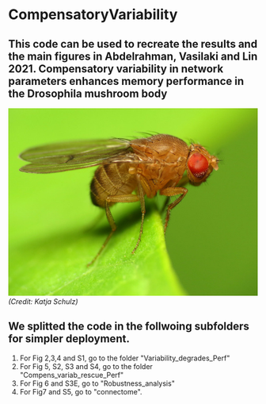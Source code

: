 # CompensatoryVariability
## This code can be used to recreate the results and the main figures in Abdelrahman, Vasilaki and Lin 2021. Compensatory variability in network parameters enhances memory performance in the Drosophila mushroom body

![Drosophila](/images/Drosophila.jpg)
 <em> (Credit: Katja Schulz)</em>




## We splitted the code in the follwoing subfolders for simpler deployment. 
  1. For Fig 2,3,4 and S1, go to the folder "Variability_degrades_Perf"
  1. For Fig 5, S2, S3 and S4, go to the folder "Compens_variab_rescue_Perf"
  1. For Fig 6 and S3E, go to "Robustness_analysis"
  1. For Fig7 and S5, go to "connectome".

